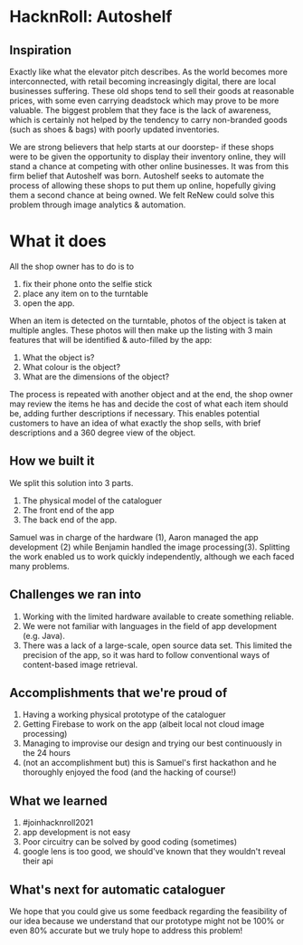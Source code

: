 # HacknRoll: Autoshelf

## Inspiration
Exactly like what the elevator pitch describes. As the world becomes more interconnected, with retail becoming increasingly digital, there are local businesses suffering. These old shops tend to sell their goods at reasonable prices, with some even carrying deadstock which may prove to be more valuable. The biggest problem that they face is the lack of awareness, which is certainly not helped by the tendency to carry non-branded goods (such as shoes & bags) with poorly updated inventories.

We are strong believers that help starts at our doorstep- if these shops were to be given the opportunity to display their inventory online, they will stand a chance at competing with other online businesses. It was from this firm belief that Autoshelf was born. Autoshelf seeks to automate the process of allowing these shops to put them up online, hopefully giving them a second chance at being owned. We felt ReNew could solve this problem through image analytics & automation.

# What it does
All the shop owner has to do is to 
1. fix their phone onto the selfie stick 
2. place any item on to the turntable 
3. open the app.

When an item is detected on the turntable, photos of the object is taken at multiple angles. These photos will then make up the listing with 3 main features that will be identified & auto-filled by the app: 
1. What the object is?
2. What colour is the object?
3. What are the dimensions of the object?
 
The process is repeated with another object and at the end, the shop owner may review the items he has and decide the cost of what each item should be, adding further descriptions if necessary. This enables potential customers to have an idea of what exactly the shop sells, with brief descriptions and a 360 degree view of the object.

## How we built it
We split this solution into 3 parts. 
1. The physical model of the cataloguer 
2. The front end of the app
3. The back end of the app. 

Samuel was in charge of the hardware (1), Aaron managed the app development (2) while Benjamin handled the image processing(3). Splitting the work enabled us to work quickly independently, although we each faced many problems.

## Challenges we ran into
1. Working with the limited hardware available to create something reliable.
2. We were not familiar with languages in the field of app development (e.g. Java).
3. There was a lack of a large-scale, open source data set. This limited the precision of the app, so it was hard to follow conventional ways of content-based image retrieval. 

## Accomplishments that we're proud of
1. Having a working physical prototype of the cataloguer
2. Getting Firebase to work on the app (albeit local not cloud image processing)
3. Managing to improvise our design and trying our best continuously in the 24 hours
4. (not an accomplishment but) this is Samuel's first hackathon and he thoroughly enjoyed the food (and the hacking of course!)
 
## What we learned
1. #joinhacknroll2021
2. app development is not easy
3. Poor circuitry can be solved by good coding (sometimes)
4. google lens is too good, we should've known that they wouldn't reveal their api 

## What's next for automatic cataloguer
We hope that you could give us some feedback regarding the feasibility of our idea because we understand that our prototype might not be 100% or even 80% accurate but we truly hope to address this problem!
